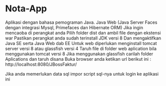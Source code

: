 # Nota-App
Aplikasi dengan bahasa pemograman Java.
Java Web (Java Server Faces dengan integrasi Mysql, Primefaces dan Hibernate ORM)
Jika ingin mencaoba di perangkat anda 
Pilih folder dist dan ambil file dengan ekstensi war
Pastikan perangkat anda sudah terinstall JDK versi 8
Dan mengaktifkan Java SE serta Java Web dab EE
Untuk web diperlukan menginstall tomcat server versi 8 atau glassfish versi 4
Taruh file di folder web aplication bila menggunakan tomcat versi 8
Jika menggunakan glassfish carilah folder Aplications dan taruh disana
Buka browser anda ketikan url berikut ini : http://localhost:8080/JBossFaktur/

Jika anda memerlukan data sql impor script sql-nya
untuk login ke aplikasi ini

